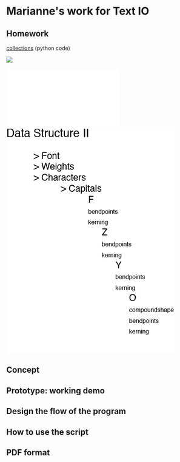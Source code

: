 # Marianne's work for Text IO 

## Homework
[collections]() (python code)

![](Spotify.pv)

![](fontdatabase.py)
![](Diagram.png)

## Concept

## Prototype: working demo

## Design the flow of the program

## How to use the script

## PDF format 
			
